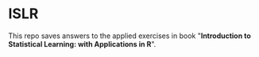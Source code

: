 # ISLR

This repo saves answers to the applied exercises in book "**Introduction to Statistical Learning: with Applications in R**".
